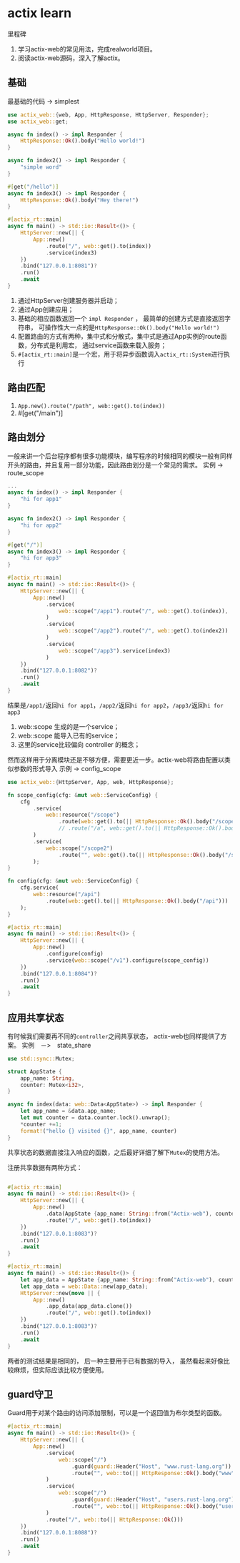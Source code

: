 # actix learn
里程碑
1. 学习actix-web的常见用法，完成realworld项目。
2. 阅读actix-web源码，深入了解actix。

## 基础
最基础的代码 -> simplest
```rust
use actix_web::{web, App, HttpResponse, HttpServer, Responder};
use actix_web::get;

async fn index() -> impl Responder {
    HttpResponse::Ok().body("Hello world!")
}

async fn index2() -> impl Responder {
    "simple word"
}

#[get("/hello")]
async fn index3() -> impl Responder {
    HttpResponse::Ok().body("Hey there!")
}

#[actix_rt::main]
async fn main() -> std::io::Result<()> {
    HttpServer::new(|| {
        App::new()
            .route("/", web::get().to(index))
            .service(index3)
    })
    .bind("127.0.0.1:8081")?
    .run()
    .await
}
```
1. 通过HttpServer创建服务器并启动；
2. 通过App创建应用；
3. 基础的相应函数返回一个 `impl Responder` ， 最简单的创建方式是直接返回字符串， 可操作性大一点的是`HttpResponse::Ok().body("Hello world!")`
4. 配置路由的方式有两种，集中式和分散式，集中式是通过App实例的route函数，分布式是利用宏， 通过service函数来载入服务；
5. `#[actix_rt::main]`是一个宏，用于将异步函数调入`actix_rt::System`进行执行

## 路由匹配
1. `App.new().route("/path", web::get().to(index))`
2. #[get("/main")]

## 路由划分
一般来讲一个后台程序都有很多功能模块，编写程序的时候相同的模块一般有同样开头的路由，并且复用一部分功能，因此路由划分是一个常见的需求。
实例 -> route_scope
```rust
...
async fn index() -> impl Responder {
    "hi for app1"
}

async fn index2() -> impl Responder {
    "hi for app2"
}

#[get("/")]
async fn index3() -> impl Responder {
    "hi for app3"
}

#[actix_rt::main]
async fn main() -> std::io::Result<()> {
    HttpServer::new(|| {
        App::new()
            .service(
                web::scope("/app1").route("/", web::get().to(index)),
            )
            .service(
                web::scope("/app2").route("/", web::get().to(index2))
            )
            .service(
                web::scope("/app3").service(index3)
            )
    })
    .bind("127.0.0.1:8082")?
    .run()
    .await
}
```
结果是`/app1/`返回`hi for app1`，`/app2/`返回`hi for app2`，`/app3/`返回`hi for app3`
1. web::scope 生成的是一个service；
2. web::scope 能导入已有的service；
3. 这里的service比较偏向 controller 的概念；

然而这样用于分离模块还是不够方便，需要更近一步。actix-web将路由配置以类似参数的形式导入
示例 -> config_scope
```rust 
use actix_web::{HttpServer, App, web, HttpResponse};

fn scope_config(cfg: &mut web::ServiceConfig) {
    cfg
        .service(
            web::resource("/scope")
                .route(web::get().to(|| HttpResponse::Ok().body("/scope")))
                // .route("/a", web::get().to(|| HttpResponse::Ok().body("/a")))
        )
        .service(
            web::scope("/scope2")
                .route("", web::get().to(|| HttpResponse::Ok().body("/scope2")))
        );
}

fn config(cfg: &mut web::ServiceConfig) {
    cfg.service(
        web::resource("/api")
            .route(web::get().to(|| HttpResponse::Ok().body("/api")))
    );
}

#[actix_rt::main]
async fn main() -> std::io::Result<()> {
    HttpServer::new(|| {
        App::new()
            .configure(config)
            .service(web::scope("/v1").configure(scope_config))
    })
    .bind("127.0.0.1:8084")?
    .run()
    .await
}
```

## 应用共享状态
有时候我们需要再不同的`controller`之间共享状态， actix-web也同样提供了方案。
实例　－>　state_share
```rust
use std::sync::Mutex;

struct AppState {
    app_name: String,
    counter: Mutex<i32>,
}

async fn index(data: web::Data<AppState>) -> impl Responder {
    let app_name = &data.app_name;
    let mut counter = data.counter.lock().unwrap();
    *counter +=1;
    format!("hello {} visited {}", app_name, counter)
}
```
共享状态的数据直接注入响应的函数，之后最好详细了解下`Mutex`的使用方法。

注册共享数据有两种方式：
```rust

#[actix_rt::main]
async fn main() -> std::io::Result<()> {
    HttpServer::new(|| {
        App::new()
            .data(AppState {app_name: String::from("Actix-web"), counter: Mutex::new(0)})
            .route("/", web::get().to(index))
    })
    .bind("127.0.0.1:8083")?
    .run()
    .await
}

#[actix_rt::main]
async fn main() -> std::io::Result<()> {
    let app_data = AppState {app_name: String::from("Actix-web"), counter: Mutex::new(0)};
    let app_data = web::Data::new(app_data);
    HttpServer::new(move || {
        App::new()
            .app_data(app_data.clone())
            .route("/", web::get().to(index))
    })
    .bind("127.0.0.1:8083")?
    .run()
    .await
}
```

两者的测试结果是相同的， 后一种主要用于已有数据的导入， 虽然看起来好像比较麻烦，但实际应该比较方便使用。

## guard守卫
Guard用于对某个路由的访问添加限制，可以是一个返回值为布尔类型的函数。
```rust
#[actix_rt::main]
async fn main() -> std::io::Result<()> {
    HttpServer::new(|| {
        App::new()
            .service(
                web::scope("/")
                    .guard(guard::Header("Host", "www.rust-lang.org"))
                    .route("", web::to(|| HttpResponse::Ok().body("www"))),
            )
            .service(
                web::scope("/")
                    .guard(guard::Header("Host", "users.rust-lang.org"))
                    .route("", web::to(|| HttpResponse::Ok().body("user"))),
            )
            .route("/", web::to(|| HttpResponse::Ok()))
    })
    .bind("127.0.0.1:8088")?
    .run()
    .await
}
```
